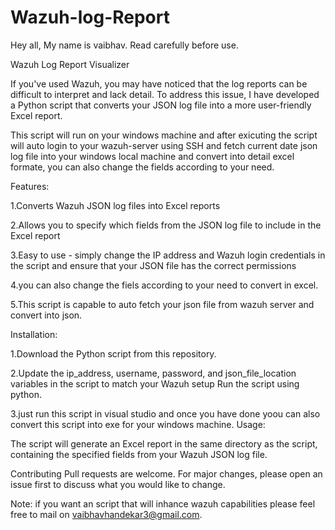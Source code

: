 # Wazuh-log-Report
Hey all,
My name is vaibhav. Read carefully before use. 

Wazuh Log Report Visualizer

If you've used Wazuh, you may have noticed that the log reports can be difficult to interpret and lack detail. To address this issue, I have developed a Python script that converts your JSON log file into a more user-friendly Excel report.

This script will run on your windows machine and after exicuting the script will auto login to your wazuh-server using SSH and fetch current date json log file into your windows local machine and convert into detail excel formate, you can also change the fields according to your need.

Features:

1.Converts Wazuh JSON log files into Excel reports

2.Allows you to specify which fields from the JSON log file to include in the Excel report

3.Easy to use - simply change the IP address and Wazuh login credentials in the script and ensure that your JSON file has the correct permissions

4.you can also change the fiels according to your need to convert in excel.

5.This script is capable to auto fetch your json file from wazuh server and convert into json.


Installation:

1.Download the Python script from this repository.

2.Update the ip_address, username, password, and json_file_location variables in the script to match your Wazuh setup
Run the script using python.

3.just run this script in visual studio and once you have done yoou can also convert this script into exe for your windows machine.
Usage:

The script will generate an Excel report in the same directory as the script, containing the specified fields from your Wazuh JSON log file.

Contributing
Pull requests are welcome. For major changes, please open an issue first to discuss what you would like to change.



Note: 
if you want an script that will inhance wazuh capabilities please feel free to mail on vaibhavhandekar3@gmail.com.
